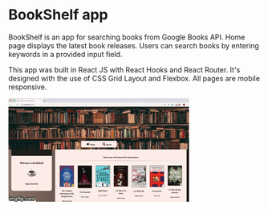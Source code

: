# BookShelf app

BookShelf is an app for searching books from Google Books API. Home page displays the latest book releases. Users can search books by entering keywords in a provided input field. 

This app was built in React JS with React Hooks and React Router. It's designed with the use of CSS Grid Layout and Flexbox. All pages are mobile responsive. 

![demo](demo.gif)
